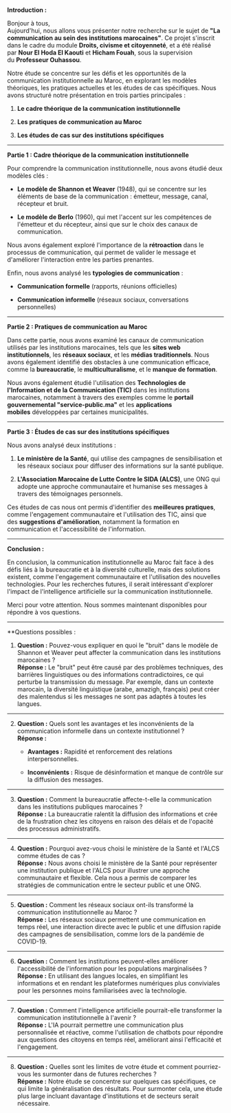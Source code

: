 **Introduction :**

Bonjour à tous,  
Aujourd'hui, nous allons vous présenter notre recherche sur le sujet de **"La communication au sein des institutions marocaines"**. Ce projet s'inscrit dans le cadre du module **Droits, civisme et citoyenneté**, et a été réalisé par **Nour El Hoda El Kaouti** et **Hicham Fouah**, sous la supervision du **Professeur Ouhassou**.

Notre étude se concentre sur les défis et les opportunités de la communication institutionnelle au Maroc, en explorant les modèles théoriques, les pratiques actuelles et les études de cas spécifiques. Nous avons structuré notre présentation en trois parties principales :

1. **Le cadre théorique de la communication institutionnelle**
    
2. **Les pratiques de communication au Maroc**
    
3. **Les études de cas sur des institutions spécifiques**
    

---

**Partie 1 : Cadre théorique de la communication institutionnelle**

Pour comprendre la communication institutionnelle, nous avons étudié deux modèles clés :

- **Le modèle de Shannon et Weaver** (1948), qui se concentre sur les éléments de base de la communication : émetteur, message, canal, récepteur et bruit.
    
- **Le modèle de Berlo** (1960), qui met l'accent sur les compétences de l'émetteur et du récepteur, ainsi que sur le choix des canaux de communication.
    

Nous avons également exploré l'importance de la **rétroaction** dans le processus de communication, qui permet de valider le message et d'améliorer l'interaction entre les parties prenantes.

Enfin, nous avons analysé les **typologies de communication** :

- **Communication formelle** (rapports, réunions officielles)
    
- **Communication informelle** (réseaux sociaux, conversations personnelles)
    

---

**Partie 2 : Pratiques de communication au Maroc**

Dans cette partie, nous avons examiné les canaux de communication utilisés par les institutions marocaines, tels que les **sites web institutionnels**, les **réseaux sociaux**, et les **médias traditionnels**. Nous avons également identifié des obstacles à une communication efficace, comme la **bureaucratie**, le **multiculturalisme**, et le **manque de formation**.

Nous avons également étudié l'utilisation des **Technologies de l'Information et de la Communication (TIC)** dans les institutions marocaines, notamment à travers des exemples comme le **portail gouvernemental "service-public.ma"** et les **applications mobiles** développées par certaines municipalités.

---

**Partie 3 : Études de cas sur des institutions spécifiques**

Nous avons analysé deux institutions :

1. **Le ministère de la Santé**, qui utilise des campagnes de sensibilisation et les réseaux sociaux pour diffuser des informations sur la santé publique.
    
2. **L'Association Marocaine de Lutte Contre le SIDA (ALCS)**, une ONG qui adopte une approche communautaire et humanise ses messages à travers des témoignages personnels.
    

Ces études de cas nous ont permis d'identifier des **meilleures pratiques**, comme l'engagement communautaire et l'utilisation des TIC, ainsi que des **suggestions d'amélioration**, notamment la formation en communication et l'accessibilité de l'information.

---

**Conclusion :**

En conclusion, la communication institutionnelle au Maroc fait face à des défis liés à la bureaucratie et à la diversité culturelle, mais des solutions existent, comme l'engagement communautaire et l'utilisation des nouvelles technologies. Pour les recherches futures, il serait intéressant d'explorer l'impact de l'intelligence artificielle sur la communication institutionnelle.

Merci pour votre attention. Nous sommes maintenant disponibles pour répondre à vos questions.

___

**Questions possibles : 

1. **Question :** Pouvez-vous expliquer en quoi le "bruit" dans le modèle de Shannon et Weaver peut affecter la communication dans les institutions marocaines ?  
    **Réponse :** Le "bruit" peut être causé par des problèmes techniques, des barrières linguistiques ou des informations contradictoires, ce qui perturbe la transmission du message. Par exemple, dans un contexte marocain, la diversité linguistique (arabe, amazigh, français) peut créer des malentendus si les messages ne sont pas adaptés à toutes les langues.
___

2. **Question :** Quels sont les avantages et les inconvénients de la communication informelle dans un contexte institutionnel ?  
    **Réponse :**
    
    - **Avantages :** Rapidité et renforcement des relations interpersonnelles.
        
    - **Inconvénients :** Risque de désinformation et manque de contrôle sur la diffusion des messages.
---

3. **Question :** Comment la bureaucratie affecte-t-elle la communication dans les institutions publiques marocaines ?  
    **Réponse :** La bureaucratie ralentit la diffusion des informations et crée de la frustration chez les citoyens en raison des délais et de l'opacité des processus administratifs.
---

4. **Question :** Pourquoi avez-vous choisi le ministère de la Santé et l'ALCS comme études de cas ?  
    **Réponse :** Nous avons choisi le ministère de la Santé pour représenter une institution publique et l'ALCS pour illustrer une approche communautaire et flexible. Cela nous a permis de comparer les stratégies de communication entre le secteur public et une ONG.
---

5. **Question :** Comment les réseaux sociaux ont-ils transformé la communication institutionnelle au Maroc ?  
    **Réponse :** Les réseaux sociaux permettent une communication en temps réel, une interaction directe avec le public et une diffusion rapide des campagnes de sensibilisation, comme lors de la pandémie de COVID-19.
---

6. **Question :** Comment les institutions peuvent-elles améliorer l'accessibilité de l'information pour les populations marginalisées ?  
    **Réponse :** En utilisant des langues locales, en simplifiant les informations et en rendant les plateformes numériques plus conviviales pour les personnes moins familiarisées avec la technologie.
    
---

7. **Question :** Comment l'intelligence artificielle pourrait-elle transformer la communication institutionnelle à l'avenir ?  
    **Réponse :** L'IA pourrait permettre une communication plus personnalisée et réactive, comme l'utilisation de chatbots pour répondre aux questions des citoyens en temps réel, améliorant ainsi l'efficacité et l'engagement.
---

8. **Question :** Quelles sont les limites de votre étude et comment pourriez-vous les surmonter dans de futures recherches ?  
    **Réponse :** Notre étude se concentre sur quelques cas spécifiques, ce qui limite la généralisation des résultats. Pour surmonter cela, une étude plus large incluant davantage d'institutions et de secteurs serait nécessaire.